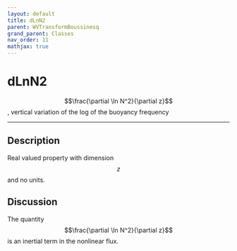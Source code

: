 ```yaml
---
layout: default
title: dLnN2
parent: WVTransformBoussinesq
grand_parent: Classes
nav_order: 11
mathjax: true
---
```


#  dLnN2

$$\frac{\partial \ln N^2}{\partial z}$$, vertical variation of the log of the buoyancy frequency


---

## Description
Real valued property with dimension $$z$$ and no units.

## Discussion

The quantity $$\frac{\partial \ln N^2}{\partial z}$$ is an inertial term in the nonlinear flux.

